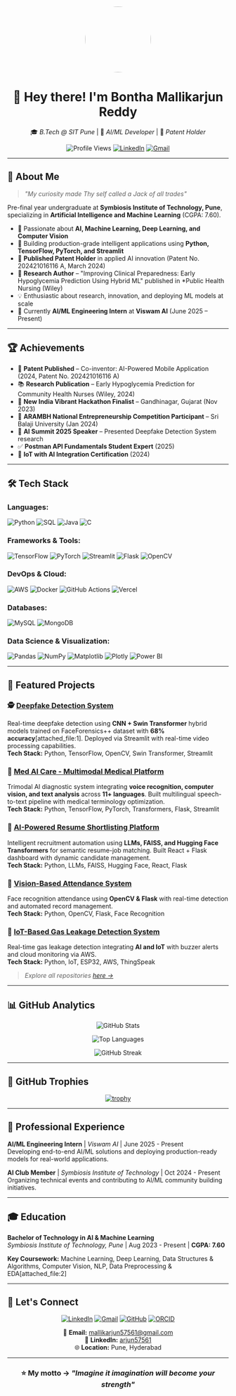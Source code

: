 <div align="center">
  <img src="https://avatars.githubusercontent.com/u/your-github-id?v=4" width="150" style="border-radius: 50%;" />
  
  # 👋 Hey there! I'm **Bontha Mallikarjun Reddy**
  
  🎓 *B.Tech @ SIT Pune* | 🧠 *AI/ML Developer* | 📜 *Patent Holder*
  
  ![Profile Views](https://komarev.com/ghpvc/?username=Arjun-57561&color=blue&style=flat-square)
  [![LinkedIn](https://img.shields.io/badge/LinkedIn-arjun57561-blue?style=flat-square&logo=linkedin)](https://www.linkedin.com/in/arjun57561)
  [![Gmail](https://img.shields.io/badge/Email-mallikarjun57561@gmail.com-red?style=flat-square&logo=gmail)](mailto:mallikarjun57561@gmail.com)
  
</div>

---

## 🚀 About Me  

> *"My curiosity made Thy self called a Jack of all trades"*  

Pre-final year undergraduate at **Symbiosis Institute of Technology, Pune**, specializing in **Artificial Intelligence and Machine Learning** (CGPA: 7.60).

- 🤖 Passionate about **AI, Machine Learning, Deep Learning, and Computer Vision**  
- 🧩 Building production-grade intelligent applications using **Python, TensorFlow, PyTorch, and Streamlit**  
- 🏅 **Published Patent Holder** in applied AI innovation (Patent No. 202421016116 A, March 2024)
- 📄 **Research Author** – "Improving Clinical Preparedness: Early Hypoglycemia Prediction Using Hybrid ML" published in *Public Health Nursing (Wiley)  
- 💡 Enthusiastic about research, innovation, and deploying ML models at scale  
- 💼 Currently **AI/ML Engineering Intern** at **Viswam AI** (June 2025 – Present) 

---

## 🏆 Achievements  

- 📜 **Patent Published** – Co-inventor: AI-Powered Mobile Application (2024, Patent No. 202421016116 A)  
- 📚 **Research Publication** – Early Hypoglycemia Prediction for Community Health Nurses (Wiley, 2024)  
- 🥈 **New India Vibrant Hackathon Finalist** – Gandhinagar, Gujarat (Nov 2023)  
- 🚀 **ARAMBH National Entrepreneurship Competition Participant** – Sri Balaji University (Jan 2024)  
- 🎤 **AI Summit 2025 Speaker** – Presented Deepfake Detection System research  
- ✅ **Postman API Fundamentals Student Expert** (2025)  
- 🔧 **IoT with AI Integration Certification** (2024)  

---

## 🛠️ Tech Stack  

### **Languages:**  
![Python](https://img.shields.io/badge/Python-3776AB?style=for-the-badge&logo=python&logoColor=white)
![SQL](https://img.shields.io/badge/SQL-4479A1?style=for-the-badge&logo=mysql&logoColor=white)
![Java](https://img.shields.io/badge/Java-ED8B00?style=for-the-badge&logo=openjdk&logoColor=white)
![C](https://img.shields.io/badge/C-00599C?style=for-the-badge&logo=c&logoColor=white)

### **Frameworks & Tools:**  
![TensorFlow](https://img.shields.io/badge/TensorFlow-FF6F00?style=for-the-badge&logo=tensorflow&logoColor=white)
![PyTorch](https://img.shields.io/badge/PyTorch-EE4C2C?style=for-the-badge&logo=pytorch&logoColor=white)
![Streamlit](https://img.shields.io/badge/Streamlit-FF4B4B?style=for-the-badge&logo=streamlit&logoColor=white)
![Flask](https://img.shields.io/badge/Flask-000000?style=for-the-badge&logo=flask&logoColor=white)
![OpenCV](https://img.shields.io/badge/OpenCV-5C3EE8?style=for-the-badge&logo=opencv&logoColor=white)

### **DevOps & Cloud:**  
![AWS](https://img.shields.io/badge/AWS-FF9900?style=for-the-badge&logo=amazonaws&logoColor=white)
![Docker](https://img.shields.io/badge/Docker-0db7ed?style=for-the-badge&logo=docker&logoColor=white)
![GitHub Actions](https://img.shields.io/badge/GitHub%20Actions-2088FF?style=for-the-badge&logo=githubactions&logoColor=white)
![Vercel](https://img.shields.io/badge/Vercel-000000?style=for-the-badge&logo=vercel&logoColor=white)

### **Databases:**  
![MySQL](https://img.shields.io/badge/MySQL-4479A1?style=for-the-badge&logo=mysql&logoColor=white)
![MongoDB](https://img.shields.io/badge/MongoDB-47A248?style=for-the-badge&logo=mongodb&logoColor=white)

### **Data Science & Visualization:**  
![Pandas](https://img.shields.io/badge/Pandas-150458?style=for-the-badge&logo=pandas&logoColor=white)
![NumPy](https://img.shields.io/badge/NumPy-013243?style=for-the-badge&logo=numpy&logoColor=white)
![Matplotlib](https://img.shields.io/badge/Matplotlib-11557c?style=for-the-badge)
![Plotly](https://img.shields.io/badge/Plotly-3F4F75?style=for-the-badge&logo=plotly&logoColor=white)
![Power BI](https://img.shields.io/badge/Power%20BI-F2C811?style=for-the-badge&logo=powerbi&logoColor=black)

---

## 🧩 Featured Projects  

### 🕵️ [Deepfake Detection System](https://github.com/Arjun-57561)
Real-time deepfake detection using **CNN + Swin Transformer** hybrid models trained on FaceForensics++ dataset with **68% accuracy**[attached_file:1]. Deployed via Streamlit with real-time video processing capabilities.  
**Tech Stack:** Python, TensorFlow, OpenCV, Swin Transformer, Streamlit

### 🏥 [Med AI Care - Multimodal Medical Platform](https://github.com/Arjun-57561)
Trimodal AI diagnostic system integrating **voice recognition, computer vision, and text analysis** across **11+ languages**. Built multilingual speech-to-text pipeline with medical terminology optimization.  
**Tech Stack:** Python, TensorFlow, PyTorch, Transformers, Flask, Streamlit

### 🤖 [AI-Powered Resume Shortlisting Platform](https://github.com/Arjun-57561)
Intelligent recruitment automation using **LLMs, FAISS, and Hugging Face Transformers** for semantic resume-job matching. Built React + Flask dashboard with dynamic candidate management.  
**Tech Stack:** Python, LLMs, FAISS, Hugging Face, React, Flask

### 📸 [Vision-Based Attendance System](https://github.com/Arjun-57561)
Face recognition attendance using **OpenCV & Flask** with real-time detection and automated record management.  
**Tech Stack:** Python, OpenCV, Flask, Face Recognition

### 🌿 [IoT-Based Gas Leakage Detection System](https://github.com/Arjun-57561)
Real-time gas leakage detection integrating **AI and IoT** with buzzer alerts and cloud monitoring via AWS.  
**Tech Stack:** Python, IoT, ESP32, AWS, ThingSpeak

> *Explore all repositories [here →](https://github.com/Arjun-57561?tab=repositories)*  

---

## 📊 GitHub Analytics  

<div align="center">
  
![GitHub Stats](https://github-readme-stats.vercel.app/api?username=Arjun-57561&show_icons=true&theme=radical&hide_border=true&count_private=true)
  
![Top Languages](https://github-readme-stats.vercel.app/api/top-langs/?username=Arjun-57561&layout=compact&theme=radical&hide_border=true)
  
![GitHub Streak](https://github-readme-streak-stats.herokuapp.com/?user=Arjun-57561&theme=radical&hide_border=true)

</div>

---

## 🏅 GitHub Trophies  

<div align="center">
  
[![trophy](https://github-profile-trophy.vercel.app/?username=Arjun-57561&theme=radical&no-frame=true&no-bg=false&margin-w=10&margin-h=10&row=2)](https://github.com/ryo-ma/github-profile-trophy)

</div>

---

## 💼 Professional Experience

**AI/ML Engineering Intern** | *Viswam AI* | June 2025 - Present  
Developing end-to-end AI/ML solutions and deploying production-ready models for real-world applications.

**AI Club Member** | *Symbiosis Institute of Technology* | Oct 2024 - Present
Organizing technical events and contributing to AI/ML community building initiatives.

---

## 🎓 Education

**Bachelor of Technology in AI & Machine Learning**  
*Symbiosis Institute of Technology, Pune* | Aug 2023 - Present | **CGPA: 7.60**

**Key Coursework:** Machine Learning, Deep Learning, Data Structures & Algorithms, Computer Vision, NLP, Data Preprocessing & EDA[attached_file:2]

---

## 💬 Let's Connect  

<div align="center">
  
[![LinkedIn](https://img.shields.io/badge/LinkedIn-0077B5?style=for-the-badge&logo=linkedin&logoColor=white)](https://www.linkedin.com/in/arjun57561)
[![Gmail](https://img.shields.io/badge/Gmail-D14836?style=for-the-badge&logo=gmail&logoColor=white)](mailto:mallikarjun57561@gmail.com)
[![GitHub](https://img.shields.io/badge/GitHub-100000?style=for-the-badge&logo=github&logoColor=white)](https://github.com/Arjun-57561)
[![ORCID](https://img.shields.io/badge/ORCID-A6CE39?style=for-the-badge&logo=orcid&logoColor=white)](https://orcid.org/0009-0004-4624-1747)

📧 **Email:** mallikarjun57561@gmail.com  
💼 **LinkedIn:** [arjun57561](https://www.linkedin.com/in/arjun57561)  
🌐 **Location:** Pune, Hyderabad  

</div>

---

<div align="center">
  
### ⭐ My motto -> *"Imagine it imagination will become your strength"*
  


</div>
